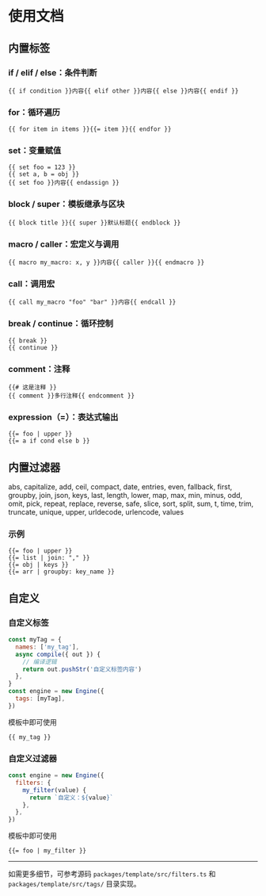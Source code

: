 # 使用文档

## 内置标签

### **if / elif / else**：条件判断

```jianjia
{{ if condition }}内容{{ elif other }}内容{{ else }}内容{{ endif }}
```

### **for**：循环遍历

```jianjia
{{ for item in items }}{{= item }}{{ endfor }}
```

### **set**：变量赋值

```jianjia
{{ set foo = 123 }}
{{ set a, b = obj }}
{{ set foo }}内容{{ endassign }}
```

### **block / super**：模板继承与区块

```jianjia
{{ block title }}{{ super }}默认标题{{ endblock }}
```

### **macro / caller**：宏定义与调用

```jianjia
{{ macro my_macro: x, y }}内容{{ caller }}{{ endmacro }}
```

### **call**：调用宏

```jianjia
{{ call my_macro "foo" "bar" }}内容{{ endcall }}
```

### **break / continue**：循环控制

```jianjia
{{ break }}
{{ continue }}
```

### **comment**：注释

```jianjia
{{# 这是注释 }}
{{ comment }}多行注释{{ endcomment }}
```

### **expression（=）**：表达式输出

```jianjia
{{= foo | upper }}
{{= a if cond else b }}
```

## 内置过滤器

abs, capitalize, add, ceil, compact, date, entries, even, fallback, first, groupby, join, json, keys, last, length, lower, map, max, min, minus, odd, omit, pick, repeat, replace, reverse, safe, slice, sort, split, sum, t, time, trim, truncate, unique, upper, urldecode, urlencode, values

### 示例

```jianjia
{{= foo | upper }}
{{= list | join: "," }}
{{= obj | keys }}
{{= arr | groupby: key_name }}
```

## 自定义

### 自定义标签

```javascript
const myTag = {
  names: ['my_tag'],
  async compile({ out }) {
    // 编译逻辑
    return out.pushStr('自定义标签内容')
  },
}
const engine = new Engine({
  tags: [myTag],
})
```

模板中即可使用

```jianjia
{{ my_tag }}
```

### 自定义过滤器

```javascript
const engine = new Engine({
  filters: {
    my_filter(value) {
      return `自定义：${value}`
    },
  },
})
```

模板中即可使用

```jianjia
{{= foo | my_filter }}
```

---

如需更多细节，可参考源码 `packages/template/src/filters.ts` 和 `packages/template/src/tags/` 目录实现。
